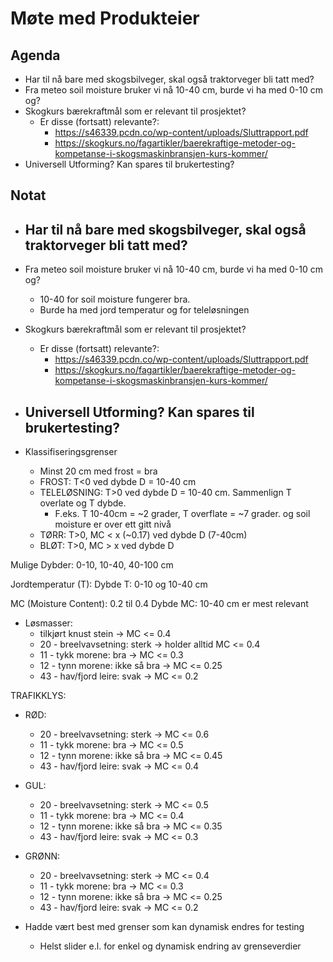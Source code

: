 # Møte med Produkteier
## Agenda

- Har til nå bare med skogsbilveger, skal også traktorveger bli tatt med?
- Fra meteo soil moisture bruker vi nå 10-40 cm, burde vi ha med 0-10 cm og?
- Skogkurs bærekraftmål som er relevant til prosjektet? 
	- Er disse (fortsatt) relevante?:
		- https://s46339.pcdn.co/wp-content/uploads/Sluttrapport.pdf
		- https://skogkurs.no/fagartikler/baerekraftige-metoder-og-kompetanse-i-skogsmaskinbransjen-kurs-kommer/
- Universell Utforming? Kan spares til brukertesting?

## Notat
- Har til nå bare med skogsbilveger, skal også traktorveger bli tatt med?
	- 
- Fra meteo soil moisture bruker vi nå 10-40 cm, burde vi ha med 0-10 cm og?
	- 10-40 for soil moisture fungerer bra.
	- Burde ha med jord temperatur og for teleløsningen
- Skogkurs bærekraftmål som er relevant til prosjektet? 
	- Er disse (fortsatt) relevante?:
		- https://s46339.pcdn.co/wp-content/uploads/Sluttrapport.pdf
		- https://skogkurs.no/fagartikler/baerekraftige-metoder-og-kompetanse-i-skogsmaskinbransjen-kurs-kommer/


- Universell Utforming? Kan spares til brukertesting?
	- 

- Klassifiseringsgrenser
	- Minst 20 cm med frost = bra
	- FROST: T<0 ved dybde D = 10-40 cm
	- TELELØSNING: T>0 ved dybde D = 10-40 cm. Sammenlign T overlate og T dybde.
		- F.eks. T 10-40cm = ~2 grader, T overflate = ~7 grader. og soil moisture er over ett gitt nivå 
	- TØRR: T>0, MC < x (~0.17) ved dybde D (7-40cm)
	- BLØT: T>0, MC > x ved dybde D

Mulige Dybder: 0-10, 10-40, 40-100 cm

Jordtemperatur (T):
Dybde T: 0-10 og 10-40 cm

MC (Moisture Content): 0.2 til 0.4
Dybde MC: 10-40 cm er mest relevant
- Løsmasser:
	- tilkjørt knust stein -> MC <= 0.4
	- 20 - breelvavsetning: sterk -> holder alltid MC <= 0.4
	- 11 - tykk morene: bra -> MC <= 0.3
	- 12 - tynn morene: ikke så bra -> MC <= 0.25
	- 43 - hav/fjord leire: svak -> MC <= 0.2

TRAFIKKLYS:
- RØD: 
	- 20 - breelvavsetning: sterk -> MC <= 0.6
	- 11 - tykk morene: bra -> MC <= 0.5
	- 12 - tynn morene: ikke så bra -> MC <= 0.45
	- 43 - hav/fjord leire: svak -> MC <= 0.4
- GUL:
	- 20 - breelvavsetning: sterk -> MC <= 0.5
	- 11 - tykk morene: bra -> MC <= 0.4
	- 12 - tynn morene: ikke så bra -> MC <= 0.35
	- 43 - hav/fjord leire: svak -> MC <= 0.3
- GRØNN:  
	- 20 - breelvavsetning: sterk -> MC <= 0.4
	- 11 - tykk morene: bra -> MC <= 0.3
	- 12 - tynn morene: ikke så bra -> MC <= 0.25
	- 43 - hav/fjord leire: svak -> MC <= 0.2


- Hadde vært best med grenser som kan dynamisk endres for testing
	- Helst slider e.l. for enkel og dynamisk endring av grenseverdier